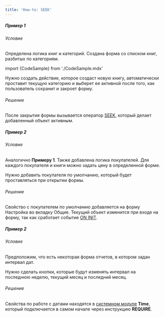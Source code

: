 ```yaml
---
title: 'How-to: SEEK'
---
```


##### Пример 1

###### Условие

Определена логика книг и категорий. Создана форма со списком книг, разбитых по категориям.

import {CodeSample} from './CodeSample.mdx'

<CodeSample url="https://ru-documentation.lsfusion.org/sample?file=UseCaseSeek&block=sample1"/>

Нужно создать действие, которое создаст новую книгу, автоматически проставит текущую категорию и выберет ее активной после того, как пользователь сохранит и закроет форму.

###### Решение

<CodeSample url="https://ru-documentation.lsfusion.org/sample?file=UseCaseSeek&block=solution1"/>

После закрытия формы вызывается оператор [SEEK](SEEK_operator.md), который делает добавленный объект активным.

##### Пример 2

###### Условие

Аналогично **Примеру 1**. Также добавлена логика покупателей. Для каждого покупателя и книги можно задать цену в определенной форме.

<CodeSample url="https://ru-documentation.lsfusion.org/sample?file=UseCaseSeek&block=sample2"/>

Нужно добавить покупателя по умолчанию, который будет проставляться при открытии формы.

###### Решение

<CodeSample url="https://ru-documentation.lsfusion.org/sample?file=UseCaseSeek&block=solution2"/>

Свойство с покупателем по умолчанию добавляется на форму Настройка во вкладку Общие. Текущий объект изменится при входе на форму, так как сработает событие [ON INIT](Event_block.md).

##### Пример 2

###### Условие

Предположим, что есть некоторая форма отчетов, в котором задан интервал дат.

<CodeSample url="https://ru-documentation.lsfusion.org/sample?file=UseCaseSeek&block=sample3"/>

Нужно сделать кнопки, которые будут изменять интервал на последнюю неделю, текущий месяц и последний месяц.

###### Решение

<CodeSample url="https://ru-documentation.lsfusion.org/sample?file=UseCaseSeek&block=solution3"/>

Свойства по работе с датами находятся в [системном модуле](Modules.md) **Time**, который подключается в самом начале через инструкцию **REQUIRE**.
